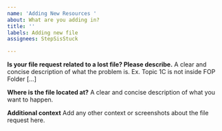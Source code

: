 ```yaml
---
name: 'Adding New Resources '
about: What are you adding in?
title: ''
labels: Adding new file
assignees: StepSisStuck

---
```


**Is your file request related to a lost file? Please describe.**
A clear and concise description of what the problem is. Ex. Topic 1C is not inside FOP Folder [...]

**Where is the file located at?**
A clear and concise description of what you want to happen.

**Additional context**
Add any other context or screenshots about the file request here.
